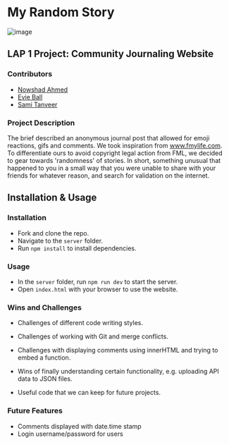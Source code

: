 # My Random Story
![image](https://user-images.githubusercontent.com/59448947/159898362-65c3f067-9007-4773-8fe6-9ec65d9a708a.png)


## LAP 1 Project: Community Journaling Website

### Contributors
- [Nowshad Ahmed](https://github.com/Nowshad10)
- [Evie Ball](https://github.com/evelyn516)
- [Sami Tanveer](https://github.com/Sami1600)

### Project Description
The brief described an anonymous journal post that allowed for emoji reactions, gifs and comments.
We took inspiration from www.fmylife.com. To differentiate ours to avoid copyright legal action from FML, we decided to gear towards 'randomness' of stories. In short, something unusual that happened to you in a small way that you were unable to share with your friends for whatever reason, and search for validation on the internet.

## Installation & Usage

### Installation
- Fork and clone the repo.
- Navigate to the `server` folder.
- Run `npm install` to install dependencies.

### Usage
- In the `server` folder, run `npm run dev` to start the server.
- Open `index.html` with your browser to use the website.

### Wins and Challenges
- Challenges of different code writing styles.
- Challenges of working with Git and merge conflicts.
- Challenges with displaying comments using innerHTML and trying to embed a function.

- Wins of finally understanding certain functionality, e.g. uploading API data to JSON files.
- Useful code that we can keep for future projects.

### Future Features
- Comments displayed with date.time stamp
- Login username/password for users


